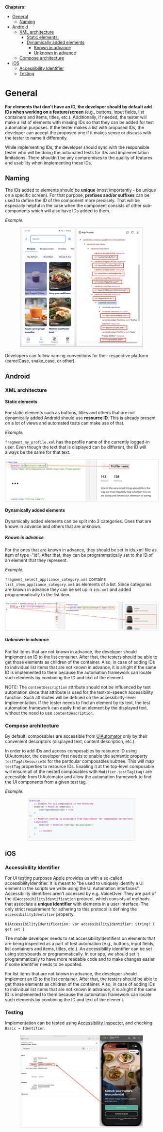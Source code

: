 **Chapters:**

- [General](#general)
	- [Naming](#naming)
- [Android](#android)
	- [XML architecture](#xml-architecture)
		- [Static elements:](#static-elements)
		- [Dynamically added elements](#dynamically-added-elements)
			- [Known in advance](#known-in-advance)
			- [Unknown in advance](#unknown-in-advance)
	- [Compose architecture](#compose-architecture)
- [iOS](#ios)
	- [Accessibility Identifier](#accessibility-identifier)
	- [Testing](#testing)

# General

**For elements that don't have an ID, the developer should by default add IDs when working on a feature/screen** (e.g., buttons, input fields, list containers and items, titles, etc.). Additionally, if needed, the tester will make a list of elements with missing IDs so that they can be added for test automation purposes. If the tester makes a list with proposed IDs, the developer can accept the proposed one if it makes sense or discuss with the tester to name it differently.

While implementing IDs, the developer should sync with the responsible tester who will be doing the automated tests for IDs and implementation limitations. There shouldn’t be any compromises to the quality of features and usability when implementing these IDs.

## Naming

The IDs added to elements should be **unique** (most importantly - be unique on a specific screen). For that purpose, **prefixes and/or suffixes** can be used to define the ID of the component more precisely. That will be especially helpful in the case when the component consists of other sub-components which will also have IDs added to them.

*Example:* 

<span style="display:block; border: 1px solid #e0e0e0; margin-top:15px; margin-bottom:15px; margin-left:auto; margin-right:auto; width:80%;">![Android Naming Example](/img/test_automation/TA_Naming.png)</span>

Developers can follow naming conventions for their respective platform (camelCase, snake_case, or other).

## Android

### XML architecture

#### Static elements

For static elements such as buttons, titles and others that are not dynamically added Android should use **resource ID**. This is already present on a lot of views and automated tests can make use of that.
 
*Example:*

`fragment_my_profile.xml` has the profile name of the currently logged-in user. Even though the text that is displayed can be different, the ID will always be the same for that text.

<span style="display:block; border: 1px solid #e0e0e0; margin-top:15px; margin-bottom:15px; margin-left:auto; margin-right:auto; width:100%;">![Android Static Element Example](/img/test_automation/TA_Android_Static.png)</span>

#### Dynamically added elements

Dynamically added elements can be split into 2 categories. Ones that are known in advance and others that are unknown.

##### Known in advance
For the ones that are known in advance, they should be set in ids.xml file as item of type="id". After that, they can be programmatically set to the ID of an element that they represent.

*Example:*

`fragment_select_appliance_category.xml` contains `list_item_appliance_category.xml` as elements of a list. Since categories are known in advance they can be set up in `ids.xml` and added programmatically to the list item.

<span style="display:block; border: 1px solid #e0e0e0; margin-top:15px; margin-bottom:15px; margin-left:auto; margin-right:auto; width:100%;">![Android Dynamic Element Example](/img/test_automation/TA_Android_Dynamic.png)</span>

##### Unknown in advance

For list items that are not known in advance, the developer should implement an ID to the list container. After that, the testers should be able to get those elements as children of the container. Also, in case of adding IDs to individual list items that are not known in advance, it is alright if the same ID is implemented to them because the automation framework can locate such elements by combining the ID and text of the element.

NOTE: The `contentDescription` attribute should not be influenced by test automation since that attribute is used for the text-to-speech accessibility function. Such attributes will be defined on the accessibility-level implementation. If the tester needs to find an element by its text, the test automation framework can easily find an element by the displayed text, without the need to use `contentDescription`.

### Compose architecture

By default, composables are accessible from [UiAutomator](https://developer.android.com/training/testing/other-components/ui-automator) only by their convenient descriptors (displayed text, content description, etc.). 

In order to add IDs and access composables by resource ID using UiAutomator, the developer first needs to enable the semantic property `testTagAsResourceId` for the particular composables subtree. This will map `testTag` properties to resource IDs. Enabling it at the top-level composable will ensure all of the nested composables with `Modifier.testTag(tag)` are accessible from UiAutomator and allow the automation framework to find the UI components from a given test tag.

*Example:*

<span style="display:block; border: 1px solid #e0e0e0; margin-top:15px; margin-bottom:15px; margin-left:auto; margin-right:auto; width:70%;">![Android Compose Example](/img/test_automation/TA_Android_Compose.png)</span>

## iOS

### Accessibility Identifier

For UI testing purposes Apple provides us with a so-called accessibilityIdentifier. It is meant to "be used to uniquely identify a UI element in the scripts we write using the UI Automation interfaces". Accessibility identifiers aren't accessed by e.g. VoiceOver. They are part of the `UIAccessibilityIdentification` protocol, which consists of methods that associate a **unique identifier** with elements in a user interface. The only strict requirement for adhering to this protocol is defining the `accessibilityIdentifier` property.

`UIAccessibilityIdentification: var accessibilityIdentifier: String? { get set }`

The mobile developer needs to set accessibilityIdentifiers on elements that are being inspected as a part of test automation (e.g., buttons, input fields, list containers and items, titles, etc.). An accessibility identifier can be set using storyboards or programmatically. In our app, we should set it programmatically to have more readable code and to make changes easier if some identifier needs to be updated.

For list items that are not known in advance, the developer should implement an ID to the list container. After that, the testers should be able to get those elements as children of the container. Also, in case of adding IDs to individual list items that are not known in advance, it is alright if the same ID is implemented to them because the automation framework can locate such elements by combining the ID and text of the element.

### Testing

Implementation can be tested using [Accessibility Inspector](https://developer.apple.com/videos/play/wwdc2019/257/), and checking `Basic → Identifier`.

<span style="display:block; border: 1px solid #e0e0e0; margin-top:15px; margin-bottom:15px; margin-left:auto; margin-right:auto; width:80%;">![iOS Accessibility Inspector](/img/test_automation/TA_iOS_Accessibility_Inspector.png)</span>
